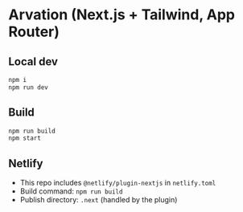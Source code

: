 # Arvation (Next.js + Tailwind, App Router)

## Local dev
```bash
npm i
npm run dev
```

## Build
```bash
npm run build
npm start
```

## Netlify
- This repo includes `@netlify/plugin-nextjs` in `netlify.toml`
- Build command: `npm run build`
- Publish directory: `.next` (handled by the plugin)
